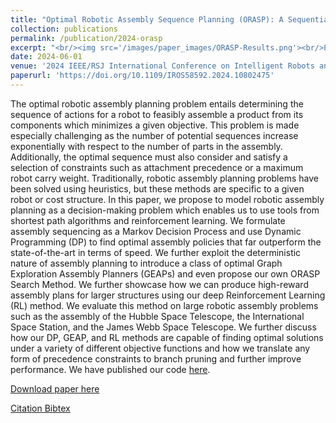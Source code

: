 ```yaml
---
title: "Optimal Robotic Assembly Sequence Planning (ORASP): A Sequential Decision-Making Approach"
collection: publications
permalink: /publication/2024-orasp
excerpt: "<br/><img src='/images/paper_images/ORASP-Results.png'><br/>Proposed a new formulation of the robotic assembly sequencing problem as a Markov Decision Process. Then showed how a class of methods called Graph Exploration Assembly Planners (GEAPs) can be used to gather optimal assembly sequences from a graph. We then showcased a deep reinforcement learning extension for handling very complex structures, all while handling diverse constraints."
date: 2024-06-01
venue: '2024 IEEE/RSJ International Conference on Intelligent Robots and Systems (IROS)'
paperurl: 'https://doi.org/10.1109/IROS58592.2024.10802475'
---
```


The optimal robotic assembly planning problem entails determining the sequence of actions for a robot to feasibly assemble a product from its components which minimizes a given objective. This problem is made especially challenging as the number of potential sequences increase exponentially with respect to the number of parts in the assembly. Additionally, the optimal sequence must also consider and satisfy a selection of constraints such as attachment precedence or a maximum robot carry weight. Traditionally, robotic assembly planning problems have been solved using heuristics, but these methods are specific to a given robot or cost structure. In this paper, we propose to model robotic assembly planning as a decision-making problem which enables us to use tools from shortest path algorithms and reinforcement learning. We formulate assembly sequencing as a Markov Decision Process and use Dynamic Programming (DP) to find optimal assembly policies that far outperform the state-of-the-art in terms of speed. We further exploit the deterministic nature of assembly planning to introduce a class of optimal Graph Exploration Assembly Planners (GEAPs) and even propose our own ORASP Search Method. We further showcase how we can produce high-reward assembly plans for larger structures using our deep Reinforcement Learning (RL) method. We evaluate this method on large robotic assembly problems such as the assembly of the Hubble Space Telescope, the International Space Station, and the James Webb Space Telescope. We further discuss how our DP, GEAP, and RL methods are capable of finding optimal solutions under a variety of different objective functions and how we translate any form of precedence constraints to branch pruning and further improve performance. We have published our code [here](https://github.com/labicon/ORASP-Code).

[Download paper here](https://doi.org/10.1109/IROS58592.2024.10802475)

[Citation Bibtex](https://scholar.googleusercontent.com/scholar.bib?q=info:x-Tvt-f0NIAJ:scholar.google.com/&output=citation&scisdr=CgLNbWkeENbzgYqYxS8:AAZF9b8AAAAAaDee3S8VCkadFtgvIaeplAu5JAk&scisig=AAZF9b8AAAAAaDee3fk6y65xO4EjtCB6H6Chhxo&scisf=4&ct=citation&cd=-1&hl=en&scfhb=1)